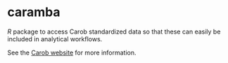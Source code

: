 # caramba

*R* package to access Carob standardized data so that these can easily be included in analytical workflows. 

See the [Carob website](https://carob-data.org) for more information.


